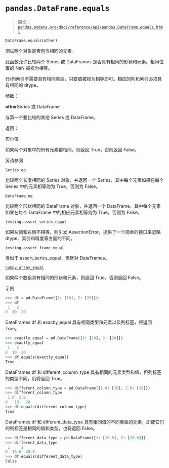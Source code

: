 # `pandas.DataFrame.equals`

> 原文：[`pandas.pydata.org/docs/reference/api/pandas.DataFrame.equals.html`](https://pandas.pydata.org/docs/reference/api/pandas.DataFrame.equals.html)

```py
DataFrame.equals(other)
```

测试两个对象是否包含相同的元素。

此函数允许比较两个 Series 或 DataFrames 是否具有相同的形状和元素。相同位置的 NaN 被视为相等。

行/列索引不需要具有相同类型，只要值被视为相等即可。相应的列和索引必须具有相同的 dtype。

参数：

**other**Series 或 DataFrame

与第一个要比较的其他 Series 或 DataFrame。

返回：

布尔值

如果两个对象中的所有元素都相同，则返回 True，否则返回 False。

另请参阅

`Series.eq`

比较两个长度相同的 Series 对象，并返回一个 Series，其中每个元素如果在每个 Series 中的元素相等则为 True，否则为 False。

`DataFrame.eq`

比较两个形状相同的 DataFrame 对象，并返回一个 DataFrame，其中每个元素如果在每个 DataFrame 中的相应元素相等则为 True，否则为 False。

`testing.assert_series_equal`

如果左侧和右侧不相等，则引发 AssertionError。提供了一个简单的接口来忽略 dtype、索引和精度等方面的不同。

`testing.assert_frame_equal`

类似于 assert_series_equal，但针对 DataFrames。

[`numpy.array_equal`](https://numpy.org/doc/stable/reference/generated/numpy.array_equal.html#numpy.array_equal "(在 NumPy v1.26)")

如果两个数组具有相同的形状和元素，则返回 True，否则返回 False。

示例

```py
>>> df = pd.DataFrame({1: [10], 2: [20]})
>>> df
 1   2
0  10  20 
```

DataFrames df 和 exactly_equal 具有相同类型和元素以及列标签，将返回 True。

```py
>>> exactly_equal = pd.DataFrame({1: [10], 2: [20]})
>>> exactly_equal
 1   2
0  10  20
>>> df.equals(exactly_equal)
True 
```

DataFrames df 和 different_column_type 具有相同的元素类型和值，但列标签的类型不同，仍将返回 True。

```py
>>> different_column_type = pd.DataFrame({1.0: [10], 2.0: [20]})
>>> different_column_type
 1.0  2.0
0   10   20
>>> df.equals(different_column_type)
True 
```

DataFrames df 和 different_data_type 具有相同值的不同类型的元素，即使它们的列标签是相同的值和类型，也将返回 False。

```py
>>> different_data_type = pd.DataFrame({1: [10.0], 2: [20.0]})
>>> different_data_type
 1     2
0  10.0  20.0
>>> df.equals(different_data_type)
False 
```
